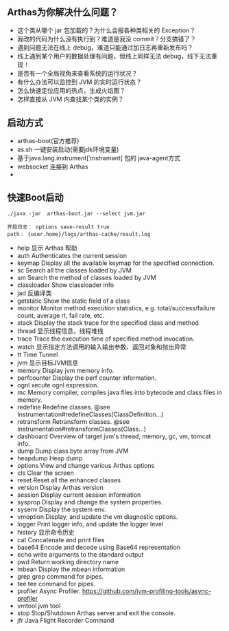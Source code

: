 ## Arthas为你解决什么问题？
- 这个类从哪个 jar 包加载的？为什么会报各种类相关的 Exception？
- 我改的代码为什么没有执行到？难道是我没 commit？分支搞错了？
- 遇到问题无法在线上 debug，难道只能通过加日志再重新发布吗？
- 线上遇到某个用户的数据处理有问题，但线上同样无法 debug，线下无法重现！
- 是否有一个全局视角来查看系统的运行状况？
- 有什么办法可以监控到 JVM 的实时运行状态？
- 怎么快速定位应用的热点，生成火焰图？
- 怎样直接从 JVM 内查找某个类的实例？

## 启动方式
- arthas-boot(官方推荐)
- as.sh 一键安装启动(需要jdk环境变量)
- 基于java.lang.instrument[ˈɪnstrəmənt] 包的 java-agent方式
- websocket 连接到 Arthas
- 

## 快速Boot启动
```
./java -jar  arthas-boot.jar --select jvm.jar
```

```agsl
开启日志： options save-result true
path： {user.home}/logs/arthas-cache/result.log
```
- help         显示 Arthas 帮助
- auth         Authenticates the current session
- keymap       Display all the available keymap for the specified connection.
- sc           Search all the classes loaded by JVM
- sm           Search the method of classes loaded by JVM
- classloader Show classloader info
- jad          反编译类
- getstatic   Show the static field of a class
- monitor     Monitor method execution statistics, e.g. total/success/failure count, average rt, fail rate, etc.
- stack       Display the stack trace for the specified class and method
- thread      显示线程信息，线程堆栈
- trace       Trace the execution time of specified method invocation.
- watch       显示指定方法调用的输入输出参数、返回对象和抛出异常
- tt          Time Tunnel
- jvm         显示目标JVM信息
- memory      Display jvm memory info.
- perfcounter  Display the perf counter information.
- ognl         xecute ognl expression.
- mc           Memory compiler, compiles java files into bytecode and class files in memory.
- redefine    Redefine classes. @see Instrumentation#redefineClasses(ClassDefinition...)
- retransform Retransform classes. @see Instrumentation#retransformClasses(Class...)
- dashboard   Overview of target jvm's thread, memory, gc, vm, tomcat info.
- dump         Dump class byte array from JVM
-  heapdump    Heap dump
-  options     View and change various Arthas options
-  cls          Clear the screen
- reset       Reset all the enhanced classes
- version     Display Arthas version
- session     Display current session information
- sysprop     Display and change the system properties.
- sysenv      Display the system env.
- vmoption    Display, and update the vm diagnostic options.
- logger      Print logger info, and update the logger level
- history     显示命令历史
- cat          Concatenate and print files
- base64       Encode and decode using Base64 representation
- echo         write arguments to the standard output
- pwd          Return working directory name
- mbean        Display the mbean information
- grep         grep command for pipes.
- tee          tee command for pipes.
- profiler     Async Profiler. https://github.com/jvm-profiling-tools/async-profiler
- vmtool       jvm tool
- stop         Stop/Shutdown Arthas server and exit the console.
- jfr          Java Flight Recorder Command


